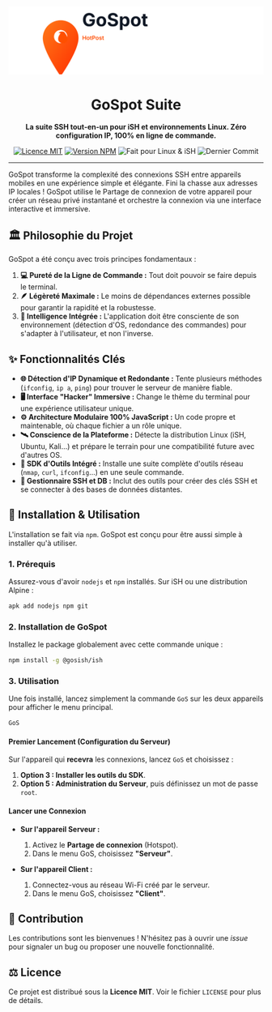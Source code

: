 <div align="center">



<!-- bannière horizontale -->
![GoSpot HotPost](assets/gospot-horizontal.svg)




# GoSpot Suite

**La suite SSH tout-en-un pour iSH et environnements Linux. Zéro configuration IP, 100% en ligne de commande.**

<p>
    <a href="https://github.com/Mauricio-100/GoSpot/blob/main/LICENSE"><img src="https://img.shields.io/badge/license-MIT-blue.svg" alt="Licence MIT"></a>
    <a href="https://www.npmjs.com/package/gospot-ish"><img src="https://img.shields.io/npm/v/@gosish/ish.svg" alt="Version NPM"></a>
    <img src="https://img.shields.io/badge/Made%20for-Linux%20&%20iSH-black?logo=linux&logoColor=white" alt="Fait pour Linux & iSH">
    <img src="https://img.shields.io/github/last-commit/Mauricio-100/GoSpot" alt="Dernier Commit">
</p>

</div>

---

GoSpot transforme la complexité des connexions SSH entre appareils mobiles en une expérience simple et élégante. Fini la chasse aux adresses IP locales ! GoSpot utilise le Partage de connexion de votre appareil pour créer un réseau privé instantané et orchestre la connexion via une interface interactive et immersive.

## 🏛️ Philosophie du Projet

GoSpot a été conçu avec trois principes fondamentaux :

1.  **💻 Pureté de la Ligne de Commande :** Tout doit pouvoir se faire depuis le terminal.
2.  **🪶 Légèreté Maximale :** Le moins de dépendances externes possible pour garantir la rapidité et la robustesse.
3.  **🧠 Intelligence Intégrée :** L'application doit être consciente de son environnement (détection d'OS, redondance des commandes) pour s'adapter à l'utilisateur, et non l'inverse.

## ✨ Fonctionnalités Clés

-   **🌐 Détection d'IP Dynamique et Redondante :** Tente plusieurs méthodes (`ifconfig`, `ip a`, `ping`) pour trouver le serveur de manière fiable.
-   **🖥️ Interface "Hacker" Immersive :** Change le thème du terminal pour une expérience utilisateur unique.
-   **⚙️ Architecture Modulaire 100% JavaScript :** Un code propre et maintenable, où chaque fichier a un rôle unique.
-   **🛰️ Conscience de la Plateforme :** Détecte la distribution Linux (iSH, Ubuntu, Kali...) et prépare le terrain pour une compatibilité future avec d'autres OS.
-   **🧰 SDK d'Outils Intégré :** Installe une suite complète d'outils réseau (`nmap`, `curl`, `ifconfig`...) en une seule commande.
-   **🔑 Gestionnaire SSH et DB :** Inclut des outils pour créer des clés SSH et se connecter à des bases de données distantes.

## 🚀 Installation & Utilisation

L'installation se fait via `npm`. GoSpot est conçu pour être aussi simple à installer qu'à utiliser.

### 1. Prérequis

Assurez-vous d'avoir `nodejs` et `npm` installés. Sur iSH ou une distribution Alpine :
```sh
apk add nodejs npm git
```

### 2. Installation de GoSpot

Installez le package globalement avec cette commande unique :
```sh
npm install -g @gosish/ish
```

### 3. Utilisation

Une fois installé, lancez simplement la commande `GoS` sur les deux appareils pour afficher le menu principal.

```sh
GoS
```

#### Premier Lancement (Configuration du Serveur)
Sur l'appareil qui **recevra** les connexions, lancez `GoS` et choisissez :
1.  **Option 3 : Installer les outils du SDK**.
2.  **Option 5 : Administration du Serveur**, puis définissez un mot de passe `root`.

#### Lancer une Connexion
-   **Sur l'appareil Serveur :**
    1.  Activez le **Partage de connexion** (Hotspot).
    2.  Dans le menu GoS, choisissez **"Serveur"**.

-   **Sur l'appareil Client :**
    1.  Connectez-vous au réseau Wi-Fi créé par le serveur.
    2.  Dans le menu GoS, choisissez **"Client"**.

## 🤝 Contribution

Les contributions sont les bienvenues ! N'hésitez pas à ouvrir une *issue* pour signaler un bug ou proposer une nouvelle fonctionnalité.

## ⚖️ Licence

Ce projet est distribué sous la **Licence MIT**. Voir le fichier `LICENSE` pour plus de détails.

